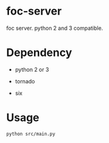 foc-server
==========

foc server. python 2 and 3 compatible.

Dependency
==========

- python 2 or 3

- tornado

- six

Usage
=====

`python src/main.py`
